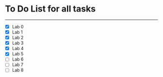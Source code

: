 # To Do List for all tasks

---

- [x] Lab 0
- [x] Lab 1
- [x] Lab 2
- [x] Lab 3
- [x] Lab 4
- [x] Lab 5
- [ ] Lab 6
- [ ] Lab 7
- [ ] Lab 8
